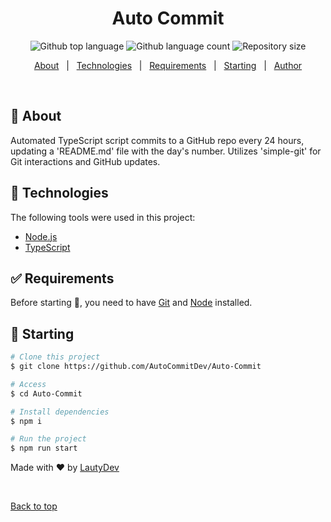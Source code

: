 <h1 align="center">Auto Commit</h1>

<p align="center">
  <img alt="Github top language" src="https://img.shields.io/github/languages/top/AutoCommitDev/Auto-Commit?color=56BEB8">

  <img alt="Github language count" src="https://img.shields.io/github/languages/count/AutoCommitDev/Auto-Commit?color=56BEB8">

  <img alt="Repository size" src="https://img.shields.io/github/repo-size/AutoCommitDev/Auto-Commit?color=56BEB8">
</p>

<p align="center">
  <a href="#dart-about">About</a> &#xa0; | &#xa0; 
  <a href="#rocket-technologies">Technologies</a> &#xa0; | &#xa0;
  <a href="#white_check_mark-requirements">Requirements</a> &#xa0; | &#xa0;
  <a href="#checkered_flag-starting">Starting</a> &#xa0; | &#xa0;
  <a href="https://github.com/AutoCommitDev" target="_blank">Author</a>
</p>

<br>

## :dart: About

Automated TypeScript script commits to a GitHub repo every 24 hours, updating a 'README.md' file with the day's number. Utilizes 'simple-git' for Git interactions and GitHub updates.

## :rocket: Technologies

The following tools were used in this project:

- [Node.js](https://nodejs.org/en/)
- [TypeScript](https://www.typescriptlang.org/)

## :white_check_mark: Requirements

Before starting :checkered_flag:, you need to have [Git](https://git-scm.com) and [Node](https://nodejs.org/en/) installed.

## :checkered_flag: Starting

```bash
# Clone this project
$ git clone https://github.com/AutoCommitDev/Auto-Commit

# Access
$ cd Auto-Commit

# Install dependencies
$ npm i

# Run the project
$ npm run start
```

Made with :heart: by <a href="https://github.com/LautyDev" target="_blank">LautyDev</a>

&#xa0;

<a href="#top">Back to top</a>
